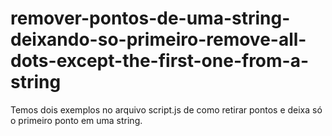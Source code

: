 # remover-pontos-de-uma-string-deixando-so-primeiro-remove-all-dots-except-the-first-one-from-a-string

Temos dois exemplos no arquivo script.js de como retirar pontos e deixa só o primeiro ponto em uma string.
